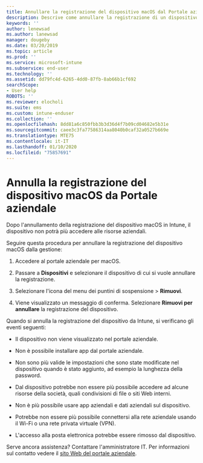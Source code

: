 ```yaml
---
title: Annullare la registrazione del dispositivo macOS dal Portale aziendale Intune | Microsoft Docs
description: Descrive come annullare la registrazione di un dispositivo macOS dal portale aziendale
keywords: ''
author: lenewsad
ms.author: lanewsad
manager: dougeby
ms.date: 03/20/2019
ms.topic: article
ms.prod: ''
ms.service: microsoft-intune
ms.subservice: end-user
ms.technology: ''
ms.assetid: dd79fc4d-6265-4dd0-87fb-8ab66b1cf692
searchScope:
- User help
ROBOTS: ''
ms.reviewer: elocholi
ms.suite: ems
ms.custom: intune-enduser
ms.collection: ''
ms.openlocfilehash: 8dd81a6c850fbb3b3d36d4f7b09cd04682e5b31e
ms.sourcegitcommit: caee3c3fa77586314aa8040b0caf32a0527b669e
ms.translationtype: MTE75
ms.contentlocale: it-IT
ms.lasthandoff: 01/10/2020
ms.locfileid: "75857691"
---
```

# <a name="unenroll-your-macos-device-from-company-portal"></a>Annulla la registrazione del dispositivo macOS da Portale aziendale

Dopo l'annullamento della registrazione del dispositivo macOS in Intune, il dispositivo non potrà più accedere alle risorse aziendali.

Seguire questa procedura per annullare la registrazione del dispositivo macOS dalla gestione:

1. Accedere al portale aziendale per macOS.
2. Passare a **Dispositivi**  e selezionare il dispositivo di cui si vuole annullare la registrazione.

3. Selezionare l'icona del menu dei puntini di sospensione > **Rimuovi**.
4. Viene visualizzato un messaggio di conferma. Selezionare **Rimuovi per annullare** la registrazione del dispositivo. 

Quando si annulla la registrazione del dispositivo da Intune, si verificano gli eventi seguenti:

- Il dispositivo non viene visualizzato nel portale aziendale.

- Non è possibile installare app dal portale aziendale.

- Non sono più valide le impostazioni che sono state modificate nel dispositivo quando è stato aggiunto, ad esempio la lunghezza della password.

- Dal dispositivo potrebbe non essere più possibile accedere ad alcune risorse della società, quali condivisioni di file o siti Web interni.

- Non è più possibile usare app aziendali e dati aziendali sul dispositivo.

- Potrebbe non essere più possibile connettersi alla rete aziendale usando il Wi-Fi o una rete privata virtuale (VPN).

- L'accesso alla posta elettronica potrebbe essere rimosso dal dispositivo.

Serve ancora assistenza? Contattare l'amministratore IT. Per informazioni sul contatto vedere il [sito Web del portale aziendale](https://go.microsoft.com/fwlink/?linkid=2010980).

